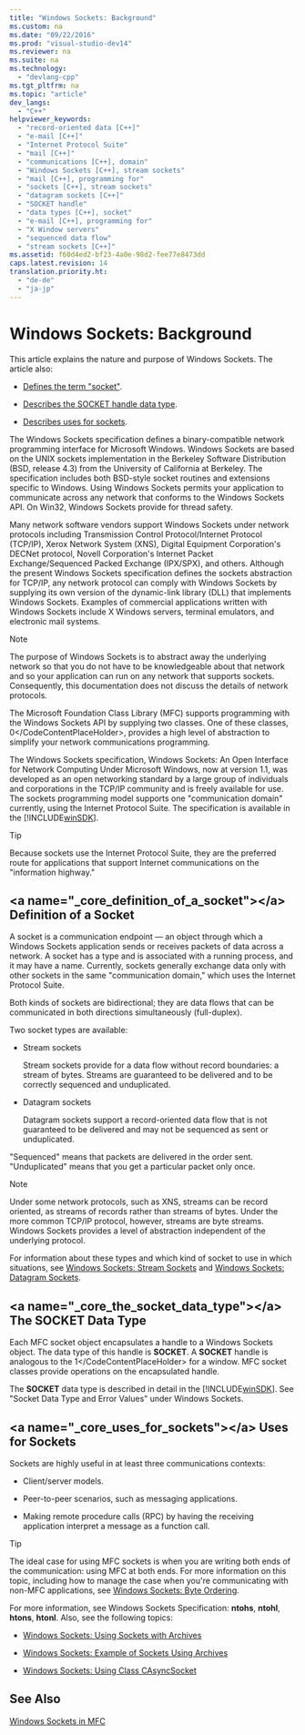 ```yaml
---
title: "Windows Sockets: Background"
ms.custom: na
ms.date: "09/22/2016"
ms.prod: "visual-studio-dev14"
ms.reviewer: na
ms.suite: na
ms.technology: 
  - "devlang-cpp"
ms.tgt_pltfrm: na
ms.topic: "article"
dev_langs: 
  - "C++"
helpviewer_keywords: 
  - "record-oriented data [C++]"
  - "e-mail [C++]"
  - "Internet Protocol Suite"
  - "mail [C++]"
  - "communications [C++], domain"
  - "Windows Sockets [C++], stream sockets"
  - "mail [C++], programming for"
  - "sockets [C++], stream sockets"
  - "datagram sockets [C++]"
  - "SOCKET handle"
  - "data types [C++], socket"
  - "e-mail [C++], programming for"
  - "X Window servers"
  - "sequenced data flow"
  - "stream sockets [C++]"
ms.assetid: f60d4ed2-bf23-4a0e-98d2-fee77e8473dd
caps.latest.revision: 14
translation.priority.ht: 
  - "de-de"
  - "ja-jp"
---
```

# Windows Sockets: Background
This article explains the nature and purpose of Windows Sockets. The article also:  
  
-   [Defines the term "socket"](#_core_definition_of_a_socket).  
  
-   [Describes the SOCKET handle data type](#_core_the_socket_data_type).  
  
-   [Describes uses for sockets](#_core_uses_for_sockets).  
  
 The Windows Sockets specification defines a binary-compatible network programming interface for Microsoft Windows. Windows Sockets are based on the UNIX sockets implementation in the Berkeley Software Distribution (BSD, release 4.3) from the University of California at Berkeley. The specification includes both BSD-style socket routines and extensions specific to Windows. Using Windows Sockets permits your application to communicate across any network that conforms to the Windows Sockets API. On Win32, Windows Sockets provide for thread safety.  
  
 Many network software vendors support Windows Sockets under network protocols including Transmission Control Protocol/Internet Protocol (TCP/IP), Xerox Network System (XNS), Digital Equipment Corporation's DECNet protocol, Novell Corporation's Internet Packet Exchange/Sequenced Packed Exchange (IPX/SPX), and others. Although the present Windows Sockets specification defines the sockets abstraction for TCP/IP, any network protocol can comply with Windows Sockets by supplying its own version of the dynamic-link library (DLL) that implements Windows Sockets. Examples of commercial applications written with Windows Sockets include X Windows servers, terminal emulators, and electronic mail systems.  
  
> [!NOTE]
>  The purpose of Windows Sockets is to abstract away the underlying network so that you do not have to be knowledgeable about that network and so your application can run on any network that supports sockets. Consequently, this documentation does not discuss the details of network protocols.  
  
 The Microsoft Foundation Class Library (MFC) supports programming with the Windows Sockets API by supplying two classes. One of these classes, <CodeContentPlaceHolder>0\</CodeContentPlaceHolder>, provides a high level of abstraction to simplify your network communications programming.  
  
 The Windows Sockets specification, Windows Sockets: An Open Interface for Network Computing Under Microsoft Windows, now at version 1.1, was developed as an open networking standard by a large group of individuals and corporations in the TCP/IP community and is freely available for use. The sockets programming model supports one "communication domain" currently, using the Internet Protocol Suite. The specification is available in the [!INCLUDE[winSDK](../vs140/includes/winsdk_md.md)].  
  
> [!TIP]
>  Because sockets use the Internet Protocol Suite, they are the preferred route for applications that support Internet communications on the "information highway."  
  
##  \<a name="_core_definition_of_a_socket">\</a> Definition of a Socket  
 A socket is a communication endpoint — an object through which a Windows Sockets application sends or receives packets of data across a network. A socket has a type and is associated with a running process, and it may have a name. Currently, sockets generally exchange data only with other sockets in the same "communication domain," which uses the Internet Protocol Suite.  
  
 Both kinds of sockets are bidirectional; they are data flows that can be communicated in both directions simultaneously (full-duplex).  
  
 Two socket types are available:  
  
-   Stream sockets  
  
     Stream sockets provide for a data flow without record boundaries: a stream of bytes. Streams are guaranteed to be delivered and to be correctly sequenced and unduplicated.  
  
-   Datagram sockets  
  
     Datagram sockets support a record-oriented data flow that is not guaranteed to be delivered and may not be sequenced as sent or unduplicated.  
  
 "Sequenced" means that packets are delivered in the order sent. "Unduplicated" means that you get a particular packet only once.  
  
> [!NOTE]
>  Under some network protocols, such as XNS, streams can be record oriented, as streams of records rather than streams of bytes. Under the more common TCP/IP protocol, however, streams are byte streams. Windows Sockets provides a level of abstraction independent of the underlying protocol.  
  
 For information about these types and which kind of socket to use in which situations, see [Windows Sockets: Stream Sockets](../vs140/windows-sockets--stream-sockets.md) and [Windows Sockets: Datagram Sockets](../vs140/windows-sockets--datagram-sockets.md).  
  
##  \<a name="_core_the_socket_data_type">\</a> The SOCKET Data Type  
 Each MFC socket object encapsulates a handle to a Windows Sockets object. The data type of this handle is **SOCKET**. A **SOCKET** handle is analogous to the <CodeContentPlaceHolder>1\</CodeContentPlaceHolder> for a window. MFC socket classes provide operations on the encapsulated handle.  
  
 The **SOCKET** data type is described in detail in the [!INCLUDE[winSDK](../vs140/includes/winsdk_md.md)]. See "Socket Data Type and Error Values" under Windows Sockets.  
  
##  \<a name="_core_uses_for_sockets">\</a> Uses for Sockets  
 Sockets are highly useful in at least three communications contexts:  
  
-   Client/server models.  
  
-   Peer-to-peer scenarios, such as messaging applications.  
  
-   Making remote procedure calls (RPC) by having the receiving application interpret a message as a function call.  
  
> [!TIP]
>  The ideal case for using MFC sockets is when you are writing both ends of the communication: using MFC at both ends. For more information on this topic, including how to manage the case when you're communicating with non-MFC applications, see [Windows Sockets: Byte Ordering](../vs140/windows-sockets--byte-ordering.md).  
  
 For more information, see Windows Sockets Specification: **ntohs**, **ntohl**, **htons**, **htonl**. Also, see the following topics:  
  
-   [Windows Sockets: Using Sockets with Archives](../vs140/windows-sockets--using-sockets-with-archives.md)  
  
-   [Windows Sockets: Example of Sockets Using Archives](../vs140/windows-sockets--example-of-sockets-using-archives.md)  
  
-   [Windows Sockets: Using Class CAsyncSocket](../vs140/windows-sockets--using-class-casyncsocket.md)  
  
## See Also  
 [Windows Sockets in MFC](../vs140/windows-sockets-in-mfc.md)
